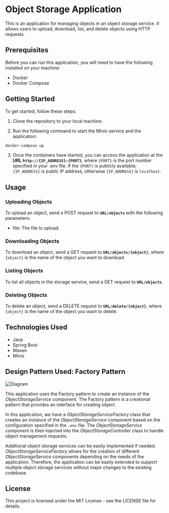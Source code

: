 # Object Storage Application

This is an application for managing objects in an object storage service. It allows users to upload, download, list, and delete objects using HTTP requests.

## Prerequisites

Before you can run this application, you will need to have the following installed on your machine:

- Docker
- Docker Compose

## Getting Started
To get started, follow these steps:

1. Clone the repository to your local machine.

2. Run the following command to start the Minio service and the application:

```cmd 
docker-compose up
```
3. Once the containers have started, you can access the application at the **URL** **`http://{IP_ADDRESS}:{PORT}`**, where `{PORT}` is the port number specified in your .env file. If the `{PORT}` is publicly available; `{IP_ADDRESS}` is public IP address, otherwise `{IP_ADDRESS}` is `localhost`.

## Usage

### Uploading Objects
To upload an object, send a POST request to **`URL/objects`** with the following parameters:

- file: The file to upload.

### Downloading Objects
To download an object, send a GET request to **`URL/objects/{object}`**, where `{object}` is the name of the object you want to download.

### Listing Objects
To list all objects in the storage service, send a GET request to **`URL/objects`**.

### Deleting Objects
To delete an object, send a DELETE request to **`URL/delete/{object}`**, where `{object}` is the name of the object you want to delete.

## Technologies Used
- Java
- Spring Boot
- Maven
- Minio

## Design Pattern Used: Factory Pattern

![Diagram](../assets/diagram.png?raw=true)

This application uses the Factory pattern to create an instance of the *ObjectStorageService* component. The Factory pattern is a creational pattern that provides an interface for creating object.

In this application, we have a *ObjectStorageServiceFactory* class that creates an instance of the *ObjectStorageService* component based on the configuration specified in the `.env` file. The *ObjectStorageService* component is then injected into the *ObjectStorageController* class to handle object management requests.

Additional object storage services can be easily implemented if needed. *ObjectStorageServiceFactory* allows for the creation of different *ObjectStorageService* components depending on the needs of the application. Therefore, the application can be easily extended to support multiple object storage services without major changes to the existing codebase.

## License
This project is licensed under the MIT License - see the LICENSE file for details.
